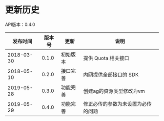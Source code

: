 # 更新历史 #
API版本：0.4.0

|发布时间|版本号|更新|说明|
|---|---|---|---|
|2018-03-30|0.1.0|初始版本|提供 Quota 相关接口|
|2018-05-10|0.2.0|接口完善|内网提供全部接口的 SDK|
|2019-05-28|0.3.0|功能完善|创建ag的资源类型修改为vm|
|2019-05-29|0.4.0|功能完善|修正必传的参数为未设置为必传的问题|